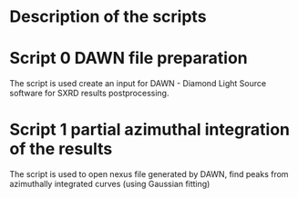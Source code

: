 # Description of the scripts 

# Script 0 DAWN file preparation
The script is used create an input for DAWN - Diamond Light Source software for SXRD results postprocessing.

# Script 1 partial azimuthal integration of the results
The script is used to open nexus file generated by DAWN, find peaks from azimuthally integrated curves (using Gaussian fitting)
